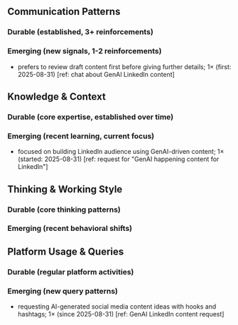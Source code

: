 ## Communication Patterns
### Durable (established, 3+ reinforcements)

### Emerging (new signals, 1-2 reinforcements)
- prefers to review draft content first before giving further details; 1× (first: 2025-08-31) [ref: chat about GenAI LinkedIn content]

## Knowledge & Context
### Durable (core expertise, established over time)

### Emerging (recent learning, current focus)
- focused on building LinkedIn audience using GenAI-driven content; 1× (started: 2025-08-31) [ref: request for "GenAI happening content for LinkedIn"]

## Thinking & Working Style
### Durable (core thinking patterns)

### Emerging (recent behavioral shifts)

## Platform Usage & Queries
### Durable (regular platform activities)

### Emerging (new query patterns)
- requesting AI-generated social media content ideas with hooks and hashtags; 1× (since 2025-08-31) [ref: GenAI LinkedIn content request]